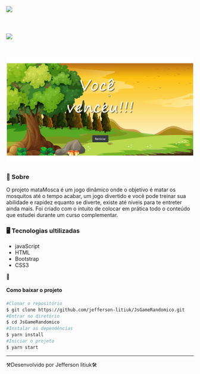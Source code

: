 <h1>
   <img src="https://media.giphy.com/media/VjwHTCVQphAqI7lRgS/giphy.gif">
</h1>

<h1>
<img src="https://media.giphy.com/media/901ySsE6i4JunMlohI/giphy.gif">
</h1>

<h1>
<img src="apresentacao.png">
</h1>

<h3>👀 Sobre</h3>

O projeto mataMosca é um jogo dinâmico onde o objetivo é matar os mosquitos até o tempo acabar, um jogo divertido e você pode treinar sua abilidade e rapidez equanto se diverte, existe até níveis para te entreter ainda mais. Foi criado com o intuito de colocar em prática todo o conteúdo que estudei durante um curso complementar. 


<h3>🖥 Tecnologias ultilizadas</h3>


- javaScript
- HTML
- Bootstrap
- CSS3


📂 <h4>Como baixar o projeto</h4>
```bash
#Clonar o repositório
$ git clone https://github.com/jefferson-litiuk/JsGameRandomico.git
#Entrar no diretório 
$ cd JsGameRandomico
#Instalar as dependências
$ yarn install
#Iniciar o projeto
$ yarn start
```
---
⚒Desenvolvido por Jefferson litiuk🛠